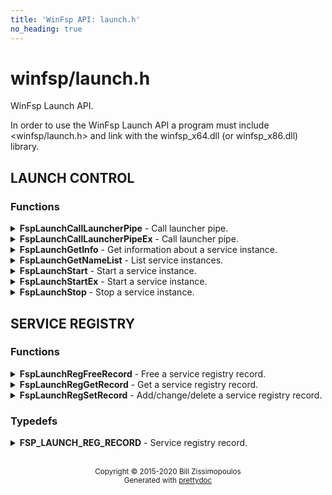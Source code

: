 ```yaml
---
title: 'WinFsp API: launch.h'
no_heading: true
---
```

# winfsp/launch.h

WinFsp Launch API.

In order to use the WinFsp Launch API a program must include <winfsp/launch.h>
and link with the winfsp\_x64.dll (or winfsp\_x86.dll) library.

## LAUNCH CONTROL

### Functions

<details>
<summary>
<b>FspLaunchCallLauncherPipe</b> - Call launcher pipe.
</summary>
<blockquote>
<br/>

```c
FSP_API NTSTATUS FspLaunchCallLauncherPipe( 
    WCHAR Command,
    ULONG Argc,
    PWSTR *Argv,
    ULONG *Argl, 
    PWSTR Buffer,
    PULONG PSize, 
    PULONG PLauncherError);  
```

**Parameters**

- _Command_ \- Launcher command to send. For example, the 'L' launcher command instructs
the launcher to list all running service instances.
- _Argc_ \- Command argument count. May be 0.
- _Argv_ \- Command argument array. May be NULL.
- _Argl_ \- Command argument length array. May be NULL. If this is NULL all command arguments
are assumed to be NULL-terminated strings. It is also possible for specific arguments
to be NULL-terminated; in this case pass -1 in the corresponding Argl position.
- _Buffer_ \- Buffer that receives the command response. May be NULL.
- _PSize_ \- Pointer to a ULONG. On input it contains the size of the Buffer. On output it
contains the number of bytes transferred. May be NULL.
- _PLauncherError_ \- Receives the launcher error if any. This is always a Win32 error code. May not be NULL.

**Return Value**

STATUS\_SUCCESS if the command is sent successfully to the launcher, even if the launcher
returns an error. Other status codes indicate a communication error. Launcher errors are
reported through PLauncherError.

**Discussion**

This function is used to send a command to the launcher and receive a response.


</blockquote>
</details>

<details>
<summary>
<b>FspLaunchCallLauncherPipeEx</b> - Call launcher pipe.
</summary>
<blockquote>
<br/>

```c
FSP_API NTSTATUS FspLaunchCallLauncherPipeEx( 
    WCHAR Command,
    ULONG Argc,
    PWSTR *Argv,
    ULONG *Argl, 
    PWSTR Buffer,
    PULONG PSize, 
    BOOLEAN AllowImpersonation, 
    PULONG PLauncherError);  
```

**Parameters**

- _Command_ \- Launcher command to send. For example, the 'L' launcher command instructs
the launcher to list all running service instances.
- _Argc_ \- Command argument count. May be 0.
- _Argv_ \- Command argument array. May be NULL.
- _Argl_ \- Command argument length array. May be NULL. If this is NULL all command arguments
are assumed to be NULL-terminated strings. It is also possible for specific arguments
to be NULL-terminated; in this case pass -1 in the corresponding Argl position.
- _Buffer_ \- Buffer that receives the command response. May be NULL.
- _PSize_ \- Pointer to a ULONG. On input it contains the size of the Buffer. On output it
contains the number of bytes transferred. May be NULL.
- _AllowImpersonation_ \- Allow caller to be impersonated by launcher.
- _PLauncherError_ \- Receives the launcher error if any. This is always a Win32 error code. May not be NULL.

**Return Value**

STATUS\_SUCCESS if the command is sent successfully to the launcher, even if the launcher
returns an error. Other status codes indicate a communication error. Launcher errors are
reported through PLauncherError.

**Discussion**

This function is used to send a command to the launcher and receive a response.


</blockquote>
</details>

<details>
<summary>
<b>FspLaunchGetInfo</b> - Get information about a service instance.
</summary>
<blockquote>
<br/>

```c
FSP_API NTSTATUS FspLaunchGetInfo( 
    PWSTR ClassName,
    PWSTR InstanceName, 
    PWSTR Buffer,
    PULONG PSize, 
    PULONG PLauncherError);  
```

**Parameters**

- _ClassName_ \- Class name of the service instance to stop.
- _InstanceName_ \- Instance name of the service instance to stop.
- _Buffer_ \- Buffer that receives the command response. May be NULL.
- _PSize_ \- Pointer to a ULONG. On input it contains the size of the Buffer. On output it
contains the number of bytes transferred. May be NULL.
- _PLauncherError_ \- Receives the launcher error if any. This is always a Win32 error code. May not be NULL.

**Return Value**

STATUS\_SUCCESS if the command is sent successfully to the launcher, even if the launcher
returns an error. Other status codes indicate a communication error. Launcher errors are
reported through PLauncherError.

**Discussion**

The information is a list of NULL-terminated strings: the class name of the service instance,
the instance name of the service instance and the full command line used to start the service
instance.


</blockquote>
</details>

<details>
<summary>
<b>FspLaunchGetNameList</b> - List service instances.
</summary>
<blockquote>
<br/>

```c
FSP_API NTSTATUS FspLaunchGetNameList( 
    PWSTR Buffer,
    PULONG PSize, 
    PULONG PLauncherError);  
```

**Parameters**

- _Buffer_ \- Buffer that receives the command response. May be NULL.
- _PSize_ \- Pointer to a ULONG. On input it contains the size of the Buffer. On output it
contains the number of bytes transferred. May be NULL.
- _PLauncherError_ \- Receives the launcher error if any. This is always a Win32 error code. May not be NULL.

**Return Value**

STATUS\_SUCCESS if the command is sent successfully to the launcher, even if the launcher
returns an error. Other status codes indicate a communication error. Launcher errors are
reported through PLauncherError.

**Discussion**

The information is a list of pairs of NULL-terminated strings. Each pair contains the class
name and instance name of a service instance. All currently running service instances are
listed.


</blockquote>
</details>

<details>
<summary>
<b>FspLaunchStart</b> - Start a service instance.
</summary>
<blockquote>
<br/>

```c
FSP_API NTSTATUS FspLaunchStart( 
    PWSTR ClassName,
    PWSTR InstanceName,
    ULONG Argc,
    PWSTR *Argv, 
    BOOLEAN HasSecret, 
    PULONG PLauncherError);  
```

**Parameters**

- _ClassName_ \- Class name of the service instance to start.
- _InstanceName_ \- Instance name of the service instance to start.
- _Argc_ \- Service instance argument count. May be 0.
- _Argv_ \- Service instance argument array. May be NULL.
- _HasSecret_ \- Whether the last argument in Argv is assumed to be a secret (e.g. password) or not.
Secrets are passed to service instances through standard input rather than the command
line.
- _PLauncherError_ \- Receives the launcher error if any. This is always a Win32 error code. May not be NULL.

**Return Value**

STATUS\_SUCCESS if the command is sent successfully to the launcher, even if the launcher
returns an error. Other status codes indicate a communication error. Launcher errors are
reported through PLauncherError.


</blockquote>
</details>

<details>
<summary>
<b>FspLaunchStartEx</b> - Start a service instance.
</summary>
<blockquote>
<br/>

```c
FSP_API NTSTATUS FspLaunchStartEx( 
    PWSTR ClassName,
    PWSTR InstanceName,
    ULONG Argc,
    PWSTR *Argv, 
    BOOLEAN HasSecret, 
    BOOLEAN AllowImpersonation, 
    PULONG PLauncherError);  
```

**Parameters**

- _ClassName_ \- Class name of the service instance to start.
- _InstanceName_ \- Instance name of the service instance to start.
- _Argc_ \- Service instance argument count. May be 0.
- _Argv_ \- Service instance argument array. May be NULL.
- _HasSecret_ \- Whether the last argument in Argv is assumed to be a secret (e.g. password) or not.
Secrets are passed to service instances through standard input rather than the command
line.
- _AllowImpersonation_ \- Allow caller to be impersonated by launcher.
- _PLauncherError_ \- Receives the launcher error if any. This is always a Win32 error code. May not be NULL.

**Return Value**

STATUS\_SUCCESS if the command is sent successfully to the launcher, even if the launcher
returns an error. Other status codes indicate a communication error. Launcher errors are
reported through PLauncherError.


</blockquote>
</details>

<details>
<summary>
<b>FspLaunchStop</b> - Stop a service instance.
</summary>
<blockquote>
<br/>

```c
FSP_API NTSTATUS FspLaunchStop( 
    PWSTR ClassName,
    PWSTR InstanceName, 
    PULONG PLauncherError);  
```

**Parameters**

- _ClassName_ \- Class name of the service instance to stop.
- _InstanceName_ \- Instance name of the service instance to stop.
- _PLauncherError_ \- Receives the launcher error if any. This is always a Win32 error code. May not be NULL.

**Return Value**

STATUS\_SUCCESS if the command is sent successfully to the launcher, even if the launcher
returns an error. Other status codes indicate a communication error. Launcher errors are
reported through PLauncherError.


</blockquote>
</details>

## SERVICE REGISTRY

### Functions

<details>
<summary>
<b>FspLaunchRegFreeRecord</b> - Free a service registry record.
</summary>
<blockquote>
<br/>

```c
FSP_API VOID FspLaunchRegFreeRecord( 
    FSP_LAUNCH_REG_RECORD *Record);  
```

**Parameters**

- _Record_ \- The service record to free.

**See Also**

- FspLaunchRegGetRecord


</blockquote>
</details>

<details>
<summary>
<b>FspLaunchRegGetRecord</b> - Get a service registry record.
</summary>
<blockquote>
<br/>

```c
FSP_API NTSTATUS FspLaunchRegGetRecord( 
    PWSTR ClassName,
    PWSTR Agent, 
    FSP_LAUNCH_REG_RECORD **PRecord);  
```

**Parameters**

- _ClassName_ \- The service class name.
- _Agent_ \- The name of the agent that is retrieving the service record. This API matches
the supplied Agent against the Agent in the service record and it only returns
the record if they match. Pass NULL to match any Agent.
- _PRecord_ \- Pointer to a record pointer. Memory for the service record will be allocated
and a pointer to it will be stored at this address. This memory must be later
freed using FspLaunchRegFreeRecord.

**Return Value**

STATUS\_SUCCESS or error code.

**See Also**

- FspLaunchRegFreeRecord


</blockquote>
</details>

<details>
<summary>
<b>FspLaunchRegSetRecord</b> - Add/change/delete a service registry record.
</summary>
<blockquote>
<br/>

```c
FSP_API NTSTATUS FspLaunchRegSetRecord( 
    PWSTR ClassName, 
    const FSP_LAUNCH_REG_RECORD *Record);  
```

**Parameters**

- _ClassName_ \- The service class name.
- _Record_ \- The record to set in the registry. If NULL, the registry record is deleted.

**Return Value**

STATUS\_SUCCESS or error code.


</blockquote>
</details>

### Typedefs

<details>
<summary>
<b>FSP_LAUNCH_REG_RECORD</b> - Service registry record.
</summary>
<blockquote>
<br/>

```c
typedef struct _FSP_LAUNCH_REG_RECORD { 
    PWSTR Agent; 
    PWSTR Executable; 
    PWSTR CommandLine; 
    PWSTR WorkDirectory; 
    PWSTR RunAs; 
    PWSTR Security; 
    PWSTR AuthPackage; 
    PVOID Reserved0[5]; 
    ULONG JobControl; 
    ULONG Credentials; 
    ULONG AuthPackageId; 
    ULONG Reserved1[5]; 
    UINT8 Buffer[]; 
} FSP_LAUNCH_REG_RECORD;  
```


</blockquote>
</details>


<br/>
<p align="center">
<sub>
Copyright © 2015-2020 Bill Zissimopoulos
<br/>
Generated with <a href="https://github.com/billziss-gh/prettydoc">prettydoc</a>
</sub>
</p>
